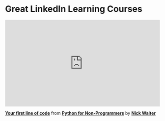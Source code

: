 <h1>Great LinkedIn Learning Courses</h1>
<div style="position:relative;height:0;padding-bottom:56.25%"><iframe width="640" height="360" src="https://www.linkedin.com/learning/embed/python-for-non-programmers/your-first-line-of-code?autoplay=false&claim=AQG1wGUWvOmbUwAAAZdBPlouQzlYCEZyhY1zcosGZEMoDYinKZxweUF9ZwDin3KWoA02m8oVYHizAzLqgc1ysSBQU3gDm1Npxt7DiVPSakjxX2KA4G5WZ_eF-X-l5feQZymnYDB2TNXytl9GLe7oRl5Rtw9KvfUs2CbKYM0VDcTIJTIUg0RViZLJAclFUlyAN4y0kw0ocePiylmcP2jt_dO4W776Sv3fyxAIE6odpG72iGquk0pu4IZBnrcoxuYDzBycN8lny7M0SlMMxpj070SQuYy8vEetqhyYkPdkNPSyG9kHswCOkAqzaZrVgqemBzXaSBZb90UAuUB1QdTVuNdkGqm-yeZFODasEX8N5OysZ6gA3QfsiQnEreYzQ2aSk8HZXRjk4KMmtdd6wh-7-fXedBMlUvxYpPOhhRmg8BKVMy8NBxgVQmkhATu2Hj8nqR5rm3A1oyfg6xND04ecF-eWl_UZX2h_w8EiKiQYyKvLL9W_eMRE5SBOam7nFPx3dopZ6_9OivpVpVX_pdkue3xl3q1cQXD65DYg8MXNoJ4IDGut-TUUbSogTgbVEdNJykz7rT3BjR8YrqtXiTHAUeDGbnRJauqH0lEEqpV4bB40oznSoPS8lc8abnKkqzjlJm8PwmJ1tvpqqCgCg0ozvVAbTp2u8KgVoIHkLiQolN1C4_-pXwZRt_3CocaeSBdUUBoXtfrsC-savr2rwxGgsZVDMJyiQ0tCXxHJ0MI16pTMejz55dJ3Ngf7IJt5Kiwo_wXYXi9VP8ZQZlUwsi0KIkMhy7f39Lc9lkFQG5OUCmYRSVJ5o3xHKYJwR2flOaGGkQkm1Zu68m2lpA6DDaEOgzGGACSKIWizIxv9LhFzNzFJIvB9nK3iOe1Kgxiokl4-wsdE6dHBwckWDhuKE2wBJ7l3k-50avQWhG_96a5Y7tnJp29B7AyIkPQqULEdr4vKUR6Px4dkbvJwfIdcfVBQp9WhN7E1Zl8wLLpcMscdWjDdiwIHbimRiuwOTOpRqKNgEwPGNqvvAMwEIDAh-6zIWqpRjXKHeUkElxxqA66_gGngr3OsfnAzRpwB8Kx5xvvn5r1xC9YVs1aF0Yl1wq8PbMJicU2Q0iJi27HqfwYytfv_4NzznnBvOo5CbxVE4qIczJhLbEfEaMyK5WXCt-Pbzy0IbP_sjulPTWUw2dCxYAv4reRG0HwDtWtNzxAUdsQhRq3f9d8" mozallowfullscreen="true" webkitallowfullscreen="true" allowfullscreen="true" frameborder="0" style="position:absolute;width:100%;height:100%;left:0"></iframe></div><p><strong><a href="https://www.linkedin.com/learning/python-for-non-programmers/your-first-line-of-code?trk=embed_lil">Your first line of code</a></strong> from <strong><a href="https://www.linkedin.com/learning/python-for-non-programmers?trk=embed_lil">Python for Non-Programmers</a></strong> by <strong><a href="https://www.linkedin.com/learning/instructors/nick-walter?trk=embed_lil">Nick Walter</a></strong></p>